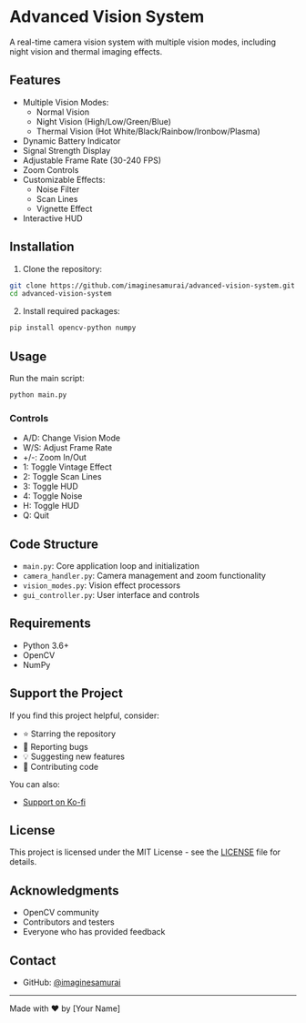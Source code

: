 # Advanced Vision System

A real-time camera vision system with multiple vision modes, including night vision and thermal imaging effects.

## Features

- Multiple Vision Modes:
  - Normal Vision
  - Night Vision (High/Low/Green/Blue)
  - Thermal Vision (Hot White/Black/Rainbow/Ironbow/Plasma)
- Dynamic Battery Indicator
- Signal Strength Display
- Adjustable Frame Rate (30-240 FPS)
- Zoom Controls
- Customizable Effects:
  - Noise Filter
  - Scan Lines
  - Vignette Effect
- Interactive HUD

## Installation

1. Clone the repository:
```bash
git clone https://github.com/imaginesamurai/advanced-vision-system.git
cd advanced-vision-system
```

2. Install required packages:
```bash
pip install opencv-python numpy
```

## Usage

Run the main script:
```bash
python main.py
```

### Controls

- A/D: Change Vision Mode
- W/S: Adjust Frame Rate
- +/-: Zoom In/Out
- 1: Toggle Vintage Effect
- 2: Toggle Scan Lines
- 3: Toggle HUD
- 4: Toggle Noise
- H: Toggle HUD
- Q: Quit

## Code Structure

- `main.py`: Core application loop and initialization
- `camera_handler.py`: Camera management and zoom functionality
- `vision_modes.py`: Vision effect processors
- `gui_controller.py`: User interface and controls

## Requirements

- Python 3.6+
- OpenCV
- NumPy

## Support the Project

If you find this project helpful, consider:

- ⭐ Starring the repository
- 🐛 Reporting bugs
- 💡 Suggesting new features
- 🤝 Contributing code

You can also:
- [Support on Ko-fi](https://ko-fi.com/imaginesamurai)


## License

This project is licensed under the MIT License - see the [LICENSE](LICENSE) file for details.

## Acknowledgments

- OpenCV community
- Contributors and testers
- Everyone who has provided feedback


## Contact

- GitHub: [@imaginesamurai](https://github.com/imaginesamurai)

---
Made with ❤️ by [Your Name] 